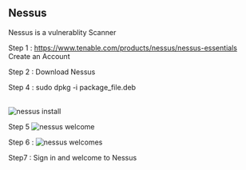 ## Nessus

Nessus is a vulnerablity Scanner

Step 1 : https://www.tenable.com/products/nessus/nessus-essentials
Create an Account

Step 2 : Download Nessus 

Step 4 : sudo dpkg -i package_file.deb

<br>![nessus install](https://user-images.githubusercontent.com/105601437/222877922-81424c29-39c1-45b0-a5b5-e4fca14e9027.png)
<br>

Step 5 ![nessus welcome](https://user-images.githubusercontent.com/105601437/222878442-14db32ba-1c68-4f6e-8635-48b1f645f6ee.png)


Step 6 :  ![nessus welcomes](https://user-images.githubusercontent.com/105601437/222878462-8d448232-3259-4111-9c89-64c870e76ce1.png)

Step7 : Sign in and welcome to Nessus


